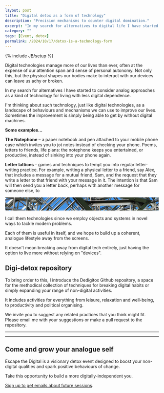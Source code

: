 ```yaml
---
layout: post
title: "Digital detox as a form of technology"
description: "Precision mechanisms to counter digital domination."
excerpt: "In my search for alternatives to digital life I have started to consider analog approaches as a kind of technology for living with less digital dependence."
category: ""
tags: [Event, detox]
permalink: /2024/10/17/detox-is-a-technology-form
---
```

{% include JB/setup %}

Digital technologies manage more of our lives than ever, often at the expense of our attention span and sense of personal autonomy. Not only this, but the physical shapes our bodies make to interact with our devices can leave us achy or broken.

In my search for alternatives I have started to consider analog approaches as a kind of technology for living with less digital dependence.

I'm thinking about such technology, just like digital technologies, as a landscape of behaviours and mechanisms we can use to improve our lives. Sometimes the improvement is simply being able to get by without digital machines.

**Some examples...**

**The Notephone** – a paper notebook and pen attached to your mobile phone case which invites you to jot notes instead of checking your phone. Poems, letters to friends, life plans: the notephone keeps you entertained, or productive, instead of sinking into your phone again.

**Letter lattices** - games and techniques to tempt you into regular letter-writing practice. For example, writing a physical letter to a friend, say Alex, that includes a message for a mutual friend, Sam, and the request that they write a letter to that friend with your message in it. The intention is that Sam will then send you a letter back, perhaps with another message for someone else, to 


<div class="image-full"><img class="image-right" src='/images/lattice.png'>
</div>

I call them technologies since we employ objects and systems in novel ways to tackle modern problems.

Each of them is useful in itself, and we hope to build up a coherent, analogue lifestyle away from the screens.

It doesn't mean breaking away from digital tech entirely, just having the option to live more without relying on "devices".


Digi-detox repository
--------------------

To bring order to this, I introduce the Dedigitox Github repository, a space for the methodical collection of techniques for breaking digital habits or simply expanding your range of non-digital activities.

It includes activities for everything from leisure, relaxation and well-being, to productivity and political organising.

We invite you to suggest any related practices that you think might fit. Please email me with your suggestions or make a pull request to the repository.



<hr><hr>


Come and grow your analogue self
----------------------------

Escape the Digital is a visionary detox event designed to boost your non-digital qualities and spark positive behaviours of change.

Take this opportunity to build a more digitally-independent you.

<!-- For more info or to join our <strong>next retreat <strong> [just send us an email](mailto:matthewlinares@protonmail.com?subject=I want to Escape the Digital) and we'll let you know. -->

[Sign up to get emails about future sessions](https://mailchi.mp/59094c77024f/from-site).



